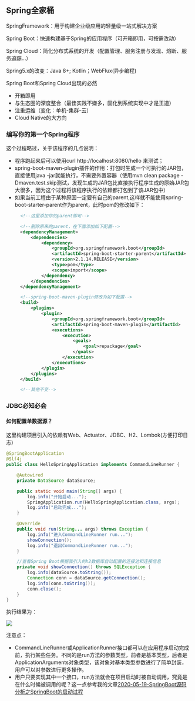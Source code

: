 ## Spring全家桶

SpringFramework：用于构建企业级应用的轻量级一站式解决方案

Spring Boot：快速构建基于Spring的应用程序（可开箱即用，可按需改动）

Spring Cloud：简化分布式系统的开发（配置管理、服务注册与发现、熔断、服务追踪...）

Spring5.x的改变：Java 8+; Kotlin；WebFlux(异步编程)

Spring Boot和Spring Cloud出现的必然
+ 开箱即用
+ 与生态圈的深度整合（最佳实践不嫌多，固化到系统实现中才是王道）
+ 注重运维（变化：单机-集群-云）
+ Cloud Native的大方向

### 编写你的第一个Spring程序

这个过程略过，关于该程序的几点说明：
+ 程序跑起来后可以使用curl http://localhost:8080/hello 来测试；
+ spring-boot-maven-plugin插件的作用：打包时生成一个可执行的JAR包，直接使用java -jar就能执行，不需要外置容器（使用mvn clean package -Dmaven.test.skip测试，发现生成的JAR包比直接执行程序生成的原始JAR包大很多，因为这个过程将该程序执行的依赖都打包到了该JAR包中）
+ 如果当前工程由于某种原因一定要有自己的parent,这样就不能使用spring-boot-starter-parent作为parent，此时pom的修改如下：
  ```xml
    <!--这里添加你的parent即可-->

    <!--删除原来的parent，在下面添加如下配置-->
    <dependencyManagement>
		<dependencies>
			<dependency>
				<groupId>org.springframework.boot</groupId>
				<artifactId>spring-boot-starter-parent</artifactId>
				<version>2.1.14.RELEASE</version>
				<type>pom</type>
				<scope>import</scope>
			</dependency>
		</dependencies>
	</dependencyManagement>

    <!--spring-boot-maven-plugin修改为如下配置-->
    <build>
		<plugins>
			<plugin>
				<groupId>org.springframework.boot</groupId>
				<artifactId>spring-boot-maven-plugin</artifactId>
				<executions>
					<execution>
						<goals>
							<goal>repackage</goal>
						</goals>
					</execution>
				</executions>
			</plugin>
		</plugins>
	</build>

    <!--其他不变-->
  ```

### JDBC必知必会

#### 如何配置单数据源？

这里构建项目引入的依赖有Web、Actuator、JDBC、H2、Lombok(方便打印日志)
```java
@SpringBootApplication
@Slf4j
public class HelloSpringApplication implements CommandLineRunner {

	@Autowired
	private DataSource dataSource;

	public static void main(String[] args) {
		log.info("开始启动...");
		SpringApplication.run(HelloSpringApplication.class, args);
		log.info("启动完成...");
	}

	@Override
	public void run(String... args) throws Exception {
		log.info("进入CommandLineRunner run...");
		showConnection();
		log.info("退出CommandLineRunner run...");
	}

	//查看Spring Boot根据我引入的h2数据库自动配置的连接池和连接信息
	private void showConnection() throws SQLException {
		log.info(dataSource.toString());
		Connection conn = dataSource.getConnection();
		log.info(conn.toString());
		conn.close();
	}
}
```

执行结果为：

![](https://www.coderap.cn/assets/images/2020/05/commandlinerunner.png)

注意点：
+ CommandLineRunner或ApplicationRunner接口都可以在应用程序启动完成前，执行某些任务。不同的是run方法的参数类型，前者是基本类型，后者是ApplicationArguments对象类型，该对象对基本类型参数进行了简单封装，用户可以对参数进行更多操作。
+ 用户只要实现其中一个接口，run方法就会在项目启动时被自动调用，究竟是在什么时候被调用的呢？这一点参考我的文章[2020-05-19-SpringBoot源码分析之SpringBoot的启动过程](SpringBoot源码分析之SpringBoot的启动过程.md)




